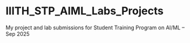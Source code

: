 # IIITH_STP_AIML_Labs_Projects
My project and lab submissions for Student Training Program on AI/ML – Sep 2025

